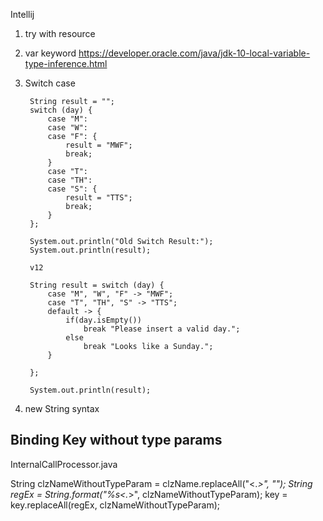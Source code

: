 
Intellij

1. try with resource 
2. var keyword https://developer.oracle.com/java/jdk-10-local-variable-type-inference.html
3. Switch case

        String result = "";
        switch (day) {
            case "M":
            case "W":
            case "F": {
                result = "MWF";
                break;
            }
            case "T":
            case "TH":
            case "S": {
                result = "TTS";
                break;
            }
        };

        System.out.println("Old Switch Result:");
        System.out.println(result);
        
        v12

        String result = switch (day) {
            case "M", "W", "F" -> "MWF";
            case "T", "TH", "S" -> "TTS";
            default -> {
                if(day.isEmpty())
                    break "Please insert a valid day.";
                else
                    break "Looks like a Sunday.";
            }

        };

        System.out.println(result);        
        
4. new String syntax

## Binding Key without type params

InternalCallProcessor.java

String clzNameWithoutTypeParam = clzName.replaceAll("<.*>", "");
String regEx = String.format("%s<.*>", clzNameWithoutTypeParam);
key = key.replaceAll(regEx, clzNameWithoutTypeParam);


